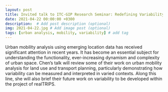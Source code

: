 ```yaml
---
layout: post
title: Invited talk to ITC-GIP Research Seminar: Redefining Variability_some thoughts on urban analytics using human mobility data
date: 2021-04-22 00:00:00 +0300
description:  # Add post description (optional)
img: 2021-04-22.jpg # Add image post (optional)
tags: [urban analysis, mobility, variability] # add tag
---
```

Urban mobility analysis using emerging location data has received significant attention in recent years. It has become an essential subject for understanding the functionality, ever-increasing dynamism and complexity of urban space. Chen’s talk will review some of their work on urban mobility analysis for land use and transport planning, particularly demonstrating how variability can be measured and interpreted in varied contexts. Along this line, she will also brief their future work on variability to be developed within the project of realTRIPS.
